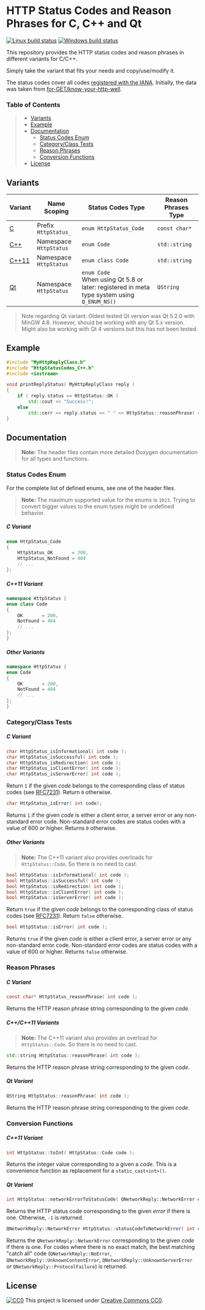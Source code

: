 # HTTP Status Codes and Reason Phrases for C, C++ and Qt #

[![Linux build status](https://travis-ci.org/j-ulrich/http-status-codes-cpp.svg?branch=master)](https://travis-ci.org/j-ulrich/http-status-codes-cpp)
[![Windows build status](https://ci.appveyor.com/api/projects/status/ijp196mjo0vsover/branch/master?svg=true)](https://ci.appveyor.com/project/j-ulrich/http-status-codes-cpp/branch/master)


This repository provides the HTTP status codes and reason phrases in different variants for C/C++.

Simply take the variant that fits your needs and copy/use/modify it.

The status codes cover all codes [registered with the IANA](https://www.iana.org/assignments/http-status-codes/http-status-codes.xhtml).
Initially, the data was taken from [for-GET/know-your-http-well](https://github.com/for-GET/know-your-http-well).


### Table of Contents ###

> - [Variants](#variants)
> - [Example](#example)
> - [Documentation](#documentation)
>   - [Status Codes Enum](#status-codes-enum)
>   - [Category/Class Tests](#categoryclass-tests)
>   - [Reason Phrases](#reason-phrases)
>   - [Conversion Functions](#conversion-functions)
> - [License](#license)



## Variants ##

| Variant                          | Name Scoping           | Status Codes Type                                                                              | Reason Phrases Type |
|----------------------------------|------------------------|------------------------------------------------------------------------------------------------|---------------------|
| [C](HttpStatusCodes_C.h)         | Prefix `HttpStatus_`   | `enum HttpStatus_Code`                                                                         | `const char*`       |
| [C++](HttpStatusCodes_C++.h)     | Namespace `HttpStatus` | `enum Code`                                                                                    | `std::string`       |
| [C++11](HttpStatusCodes_C++11.h) | Namespace `HttpStatus` | `enum class Code`                                                                              | `std::string`       |
| [Qt](HttpStatusCodes_Qt.h)       | Namespace `HttpStatus` | `enum Code`<br>When using Qt 5.8 or later: registered in meta type system using `Q_ENUM_NS()`  | `QString`           |


> Note regarding Qt variant: Oldest tested Qt version was Qt 5.2.0 with MinGW 4.8. However, should be working with any Qt 5.x version.
Might also be working with Qt 4 versions but this has not been tested.


## Example ##

```c++
#include "MyHttpReplyClass.h"
#include "HttpStatusCodes_C++.h"
#include <iostream>

void printReplyStatus( MyHttpReplyClass reply )
{
	if ( reply.status == HttpStatus::OK )
		std::cout << "Success!";
	else
		std::cerr << reply.status << " " << HttpStatus::reasonPhrase( reply.status );
}
```



## Documentation ##

> **Note:** The header files contain more detailed Doxygen documentation for all types and functions.

### Status Codes Enum ###

For the complete list of defined enums, see one of the header files.

> **Note:** The maximum supported value for the enums is `1023`. Trying to convert bigger values to the enum types
might be undefined behavior.

##### C Variant #####
```c
enum HttpStatus_Code
{
	HttpStatus_OK       = 200,
	HttpStatus_NotFound = 404
	// ...
};
```

##### C++11 Variant #####
```c++
namespace HttpStatus {
enum class Code
{
	OK       = 200,
	NotFound = 404
	// ...
};
}
```

##### Other Variants #####
```c++
namespace HttpStatus {
enum Code
{
	OK       = 200,
	NotFound = 404
	// ...
};
}
```


### Category/Class Tests ###

##### C Variant #####
```c
char HttpStatus_isInformational( int code );
char HttpStatus_isSuccessful( int code );
char HttpStatus_isRedirection( int code );
char HttpStatus_isClientError( int code );
char HttpStatus_isServerError( int code );
```
Return `1` if the given _code_ belongs to the corresponding class of status codes (see [RFC7231](https://tools.ietf.org/html/rfc7231#section-6)).
Return `0` otherwise.

```c
char HttpStatus_isError( int code);
```
Returns `1` if the given _code_ is either a client error, a server error or any non-standard error code.
Non-standard error codes are status codes with a value of 600 or higher.
Returns `0` otherwise.

##### Other Variants #####
> **Note:** The C++11 variant also provides overloads for `HttpStatus::Code`. So there is no need to cast.

```c++
bool HttpStatus::isInformational( int code );
bool HttpStatus::isSuccessful( int code );
bool HttpStatus::isRedirection( int code );
bool HttpStatus::isClientError( int code );
bool HttpStatus::isServerError( int code );
```
Return `true` if the given _code_ belongs to the corresponding class of status codes (see [RFC7231](https://tools.ietf.org/html/rfc7231#section-6)).
Return `false` otherwise.



```c++
bool HttpStatus::isError( int code );
```
Returns `true` if the given _code_ is either a client error, a server error or any non-standard error code.
Non-standard error codes are status codes with a value of 600 or higher.
Returns `false` otherwise.


### Reason Phrases ###

##### C Variant #####
```c
const char* HttpStatus_reasonPhrase( int code );
```
Returns the HTTP reason phrase string corresponding to the given _code_.

##### C++/C++11 Variants #####
> **Note:** The C++11 variant also provides an overload for `HttpStatus::Code`. So there is no need to cast.
```c++
std::string HttpStatus::reasonPhrase( int code );
```
Returns the HTTP reason phrase string corresponding to the given _code_.

##### Qt Variant #####
```c++
QString HttpStatus::reasonPhrase( int code );
```
Returns the HTTP reason phrase string corresponding to the given _code_.


### Conversion Functions ###

##### C++11 Variant #####
```c++
int HttpStatus::toInt( HttpStatus::Code code );
```
Returns the integer value corresponding to a given a _code_.
This is a convenience function as replacement for a `static_cast<int>()`.

##### Qt Variant #####
```c++
int HttpStatus::networkErrorToStatusCode( QNetworkReply::NetworkError error );
```
Returns the HTTP status code corresponding to the given _error_ if there is one.
Otherwise, `-1` is returned.

```c++
QNetworkReply::NetworkError HttpStatus::statusCodeToNetworkError( int code );
```
Returns the `QNetworkReply::NetworkError` corresponding to the given _code_ if there is one.
For codes where there is no exact match, the best matching "catch all" code (`QNetworkReply::NoError`,
`QNetworkReply::UnknownContentError`, `QNetworkReply::UnknownServerError` or `QNetworkReply::ProtocolFailure`)
is returned.



## License ##
[![CC0](https://licensebuttons.net/p/zero/1.0/80x15.png)](http://creativecommons.org/publicdomain/zero/1.0/)
This project is licensed under [Creative Commons CC0](LICENSE).
